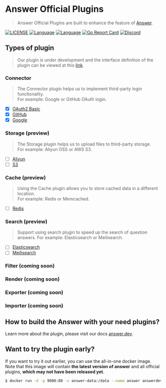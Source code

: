 # Answer Official Plugins
> Answer Official Plugins are built to enhance the feature of [Answer](https://github.com/answerdev/answer).

[![LICENSE](https://img.shields.io/github/license/answerdev/answer)](https://github.com/answerdev/answer/blob/main/LICENSE)
[![Language](https://img.shields.io/badge/language-go-blue.svg)](https://golang.org/)
[![Language](https://img.shields.io/badge/language-react-blue.svg)](https://reactjs.org/)
[![Go Report Card](https://goreportcard.com/badge/github.com/answerdev/answer)](https://goreportcard.com/report/github.com/answerdev/answer)
[![Discord](https://img.shields.io/badge/discord-chat-5865f2?logo=discord&logoColor=f5f5f5)](https://discord.gg/Jm7Y4cbUej)

## Types of plugin
> Our plugin is under development and the interface definition of the plugin can be viewed at this [link](https://github.com/answerdev/answer/tree/main/plugin).

### Connector
> The Connector plugin helps us to implement third-party login functionality.   
> For example: Google or GitHub OAuth login.

- [x] [OAuth2 Basic](https://github.com/answerdev/plugins/tree/main/connector-basic)
- [x] [GitHub](https://github.com/answerdev/plugins/tree/main/connector-github)
- [x] [Google](https://github.com/answerdev/plugins/tree/main/connector-google)

### Storage (preview)
> The Storage plugin helps us to upload files to third-party storage.  
> For example: Aliyun OSS or AWS S3.

- [ ] [Aliyun](https://github.com/answerdev/plugins/tree/main/storage-aliyunoss)
- [ ] [S3](https://github.com/answerdev/plugins/tree/main/storage-s3)

### Cache (preview)
> Using the Cache plugin allows you to store cached data in a different location.  
> For example: Redis or Memcached.

- [ ] [Redis](https://github.com/answerdev/plugins/tree/main/cache-redis)

### Search (preview)
> Support using search plugin to speed up the search of question answers.
> For example: Elasticsearch or Meilisearch.

- [ ] [Elasticsearch](https://github.com/answerdev/plugins/tree/main/search-elasticsearch)
- [ ] [Meilisearch](https://github.com/answerdev/plugins/tree/main/search-meilisearch)

### Filter (coming soon)

### Render (coming soon)

### Exporter (coming soon)

### Importer (coming soon)

## How to build the Answer with your need plugins?
Learn more about the plugin, please visit our docs [answer.dev](https://answer.dev/docs/development/extending/plugin_config).

## Want to try the plugin early?
If you want to try it out earlier, you can use the all-in-one docker image. Note that this image will contain **the latest version of answer** and all official plugins, **which may not have been released yet**.

```bash
$ docker run -d -p 9080:80 -v answer-data:/data --name answer answerdev/answer:all-in-one
```